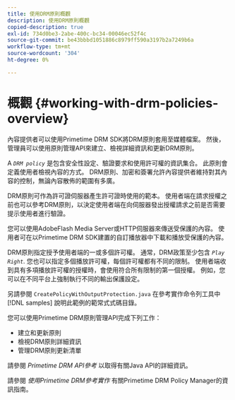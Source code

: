 ```yaml
---
title: 使用DRM原則概觀
description: 使用DRM原則概觀
copied-description: true
exl-id: 734d0be3-2abe-400c-bc34-00046ec52f4c
source-git-commit: be43bbbd1051886c8979ff590a3197b2a7249b6a
workflow-type: tm+mt
source-wordcount: '304'
ht-degree: 0%

---
```


# 概觀 {#working-with-drm-policies-overview}

內容提供者可以使用Primetime DRM SDK將DRM原則套用至媒體檔案。 然後，管理員可以使用原則管理API來建立、檢視詳細資訊和更新DRM原則。

A *`DRM policy`* 是包含安全性設定、驗證要求和使用許可權的資訊集合。 此原則會定義使用者檢視內容的方式。 DRM原則、加密和簽署允許內容提供者維持對其內容的控制，無論內容散佈的範圍有多廣。

DRM原則可作為許可證伺服器產生許可證時使用的範本。 使用者端在請求授權之前也可以參考DRM原則，以決定使用者端在向伺服器發出授權請求之前是否需要提示使用者進行驗證。

您可以使用AdobeFlash Media Server或HTTP伺服器來傳送受保護的內容。 使用者可在以Primetime DRM SDK建置的自訂播放器中下載和播放受保護的內容。

DRM原則指定授予使用者端的一或多個許可權。 通常，DRM政策至少包含 *`Play Right`*. 您也可以指定多個播放許可權，每個許可權都有不同的限制。 使用者端收到具有多項播放許可權的授權時，會使用符合所有限制的第一個授權。 例如，您可以在不同平台上強制執行不同的輸出保護設定。

另請參閱 `CreatePolicyWithOutputProtection.java` 在參考實作命令列工具中 [!DNL samples] 說明此範例的範常式式碼目錄。

您可以使用Primetime DRM原則管理API完成下列工作：

* 建立和更新原則
* 檢視DRM原則詳細資訊
* 管理DRM原則更新清單

請參閱 *Primetime DRM API參考* 以取得有關Java API的詳細資訊。

請參閱 *使用Primetime DRM參考實作* 有關Primetime DRM Policy Manager的資訊指南。
